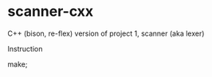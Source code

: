 # scanner-cxx
C++ (bison, re-flex) version of project 1, scanner (aka lexer)


Instruction

make;



